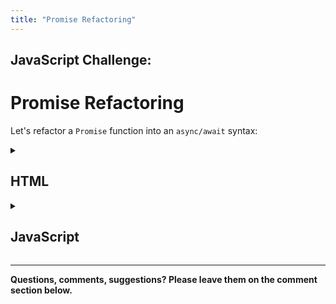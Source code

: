 ```yaml
---
title: "Promise Refactoring"
---
```


## JavaScript Challenge:
# Promise Refactoring

  Let's refactor a `Promise` function into an `async/await` syntax:

  <details markdown="1">
  <summary><h2>HTML</h2></summary>

  Copy the code below inside the `<body>` element of an HTML page and save it in a file called: `index.html`

  ```html
  <link rel="stylesheet" src="https://in-tech-gration.github.io/WDX-180/curriculum/assets/css/exercise.pack.css">
  <h1>Async/Await Exercise #2</h1>
  <pre><code>async function name ( arguments ){ 

    const await = asyncCommand(); 

  }
  </code></pre>
  <!-- TODO: ADD: EXERCISE PACK -->
  <script src="index.js"></script>
  ```
  </details>

  <details markdown="1">
  <summary><h2>JavaScript</h2></summary>

  Copy the code below in a file called: `index.js`

  ```js
  const users = "https://jsonplaceholder.typicode.com/users";
    
  function init(){

    return fetch( users )               // <= Fetch URL
    .then( ( result )=> result.json() ) // <= Convert result to JSON object
    .then( ( result )=>{                // <= Work with JSON object

      console.log( "1) Result using Promises:", result[0].name, result[0].email );
      
    }).catch(console.log);

  }

  init();

  /* EXERCISE: REFACTOR THE init FUNCTION TO USE async/await: */
  async function asyncInit(){

      //>> 1) The `result` variable should `await` for the fetch()
      let result = ______;  

      //>> 2) The `result` variable should now `await` for the result of the json() 
      //>> method of previously executed `result`
      result = ______;

      //>> 3) You should see the same result as the first console.log from `init()`
      console.log( "2) Result using async/await:", result[0].name, result[0].email );
    
      //>> 4) EXTRA: Enclose the `await` commands in a try { } catch(e) { }
      //>> for additional error handling. To check whether you are handling the error
      //>> correctly, change the URL to: "https://jsonplaceholder.typicooode.com/users"
      //>> or "https://jsonplaceholder.typicode.com" and see what types of errors you get.

  }

  asyncInit();
  ```
  </details>

---

**Questions, comments, suggestions? Please leave them on the comment section below.**

<script src="https://utteranc.es/client.js"
  repo="in-tech-gration/WDX-180"
  issue-term="pathname"
  theme="github-dark"
  crossorigin="anonymous"
  async>
</script>
